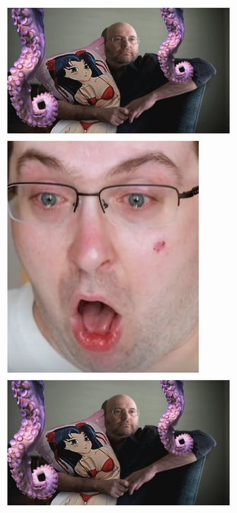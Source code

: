 ![enter image description here](https://github.com/harrygoldblatt/writings/blob/master/kurthentai-768x432.jpg?raw=true)










![enter image description here](https://github.com/harrygoldblatt/writings/blob/master/buttscrying.png?raw=true)


![enter image description here](https://github.com/harrygoldblatt/writings/blob/master/img/kurthentai-768x432.jpg?raw=true)
<!--stackedit_data:
eyJoaXN0b3J5IjpbLTIyOTgxMzg2NSwzMTE4MDM0MDgsLTEyMj
Y4ODIwNTJdfQ==
-->